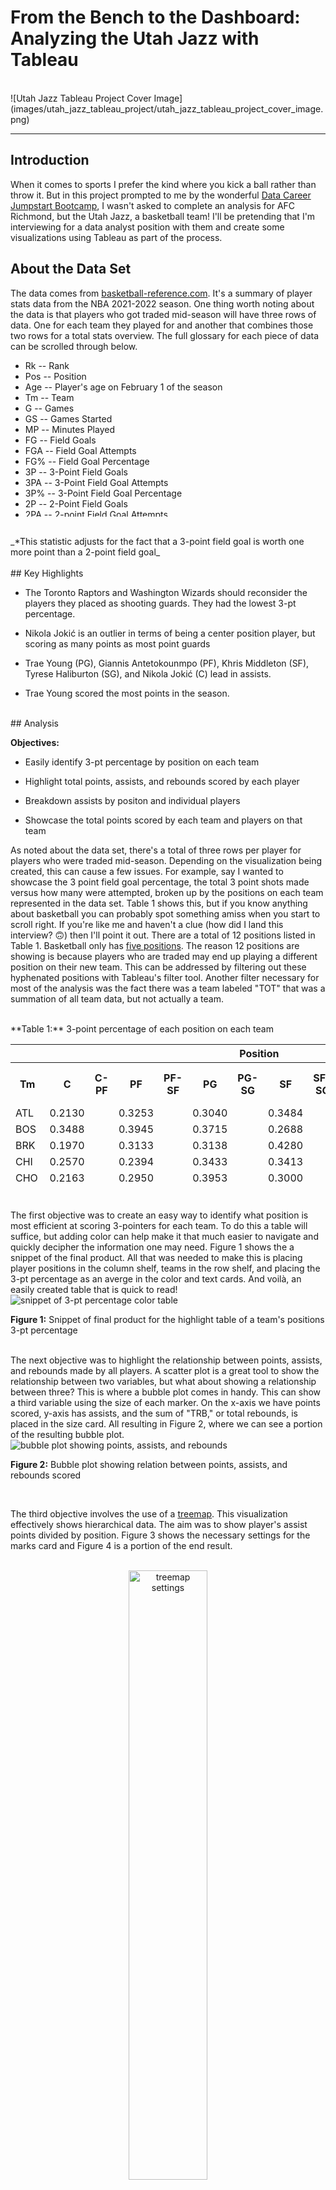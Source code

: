 <!--
---
title:
author: Gregory Santoro
date: 2023-05-30
---
-->
# From the Bench to the Dashboard: Analyzing the Utah Jazz with Tableau
<br>
![Utah Jazz Tableau Project Cover Image](images/utah_jazz_tableau_project/utah_jazz_tableau_project_cover_image.png)

---

## Introduction

When it comes to sports I prefer the kind where you kick a ball rather than throw it. But in this project prompted to me by the wonderful [Data Career Jumpstart Bootcamp](https://www.datacareerjumpstart.com/), I wasn't asked to complete an analysis for AFC Richmond, but the Utah Jazz, a basketball team! I'll be pretending that I'm interviewing for a data analyst position with them and create some visualizations using Tableau as part of the process.
<br>
## About the Data Set

The data comes from [basketball-reference.com](https://www.basketball-reference.com/leagues/NBA_2022_totals.html). It's a summary of player stats data from the NBA 2021-2022 season. One thing worth noting about the data is that players who got traded mid-season will have three rows of data.  One for each team they played for and another that combines those two rows for a total stats overview. The full glossary for each piece of data can be scrolled through below.
<br>
<ul style="height: 250px; overflow-y: scroll;">
  <li>Rk -- Rank</li>
  <li>Pos -- Position</li>
  <li>Age -- Player's age on February 1 of the season</li>
  <li>Tm -- Team</li>
  <li>G -- Games</li>
  <li>GS -- Games Started</li>
  <li>MP -- Minutes Played</li>
  <li>FG -- Field Goals</li>
  <li>FGA -- Field Goal Attempts</li>
  <li>FG% -- Field Goal Percentage</li>
  <li>3P -- 3-Point Field Goals</li>
  <li>3PA -- 3-Point Field Goal Attempts</li>
  <li>3P% -- 3-Point Field Goal Percentage</li>
  <li>2P -- 2-Point Field Goals</li>
  <li>2PA -- 2-point Field Goal Attempts</li>
  <li>2P% -- 2-Point Field Goal Percentage</li>
  <li>eFG% -- Effective Field Goal Percentage*</li>
  <li>FT -- Free Throws</li>
  <li>FTA -- Free Throw Attempts</li>
  <li>FT% -- Free Throw Percentage</li>
  <li>ORB -- Offensive Rebounds</li>
  <li>DRB -- Defensive Rebounds</li>
  <li>TRB -- Total Rebounds</li>
  <li>AST -- Assists</li>
  <li>STL -- Steals</li>
  <li>BLK -- Blocks</li>
  <li>TOV -- Turnovers</li>
  <li>PF -- Personal Fouls</li>
  <li>PTS -- Points</li>
</ul>
<br>
_*This statistic adjusts for the fact that a 3-point field goal is worth one more point than a 2-point field goal_
<br><br>
## Key Highlights

- The Toronto Raptors and Washington Wizards should reconsider the players they placed as shooting guards. They had the lowest 3-pt percentage.

- Nikola Jokić is an outlier in terms of being a center position player, but scoring as many points as most point guards

- Trae Young (PG), Giannis Antetokounmpo (PF), Khris Middleton (SF), Tyrese Haliburton (SG), and Nikola Jokić (C) lead in assists.

- Trae Young scored the most points in the season.

<br>
## Analysis

  **Objectives:**
  
   - Easily identify 3-pt percentage by position on each team
   
   - Highlight total points, assists, and rebounds scored by each player
   
   - Breakdown assists by positon and individual players
   
   - Showcase the total points scored by each team and players on that team


As noted about the data set, there's a total of three rows per player for players who were traded mid-season. Depending on the visualization being created, this can cause a few issues.  For example, say I wanted to showcase the 3 point field goal percentage, the total 3 point shots made versus how many were attempted, broken up by the positions on each team represented in the data set. Table 1 shows this, but if you know anything about basketball you can probably spot something amiss when you start to scroll right. If you're like me and haven't a clue (how did I land this interview? &#128579;) then I'll point it out. There are a total of 12 positions listed in Table 1. Basketball only has [five positions](https://jr.nba.com/basketball-positions/). The reason 12 positions are showing is because players who are traded may end up playing a different position on their new team. This can be addressed by filtering out these hyphenated positions with Tableau's filter tool. Another filter necessary for most of the analysis was the fact there was a team labeled "TOT" that was a summation of all team data, but not actually a team.

<br>
**Table 1:** 3-point percentage of each position on each team
<div style="height: 250px; overflow: scroll;">
  <table style="width: 100%;">
      <tr>
        <th></th>
        <th colspan="12">Position</th>
      </tr>
      <tr>
        <th>Tm</th>
        <th>C</th>
        <th>C-PF</th>
        <th>PF</th>
        <th>PF-SF</th>
        <th>PG</th>
        <th>PG-SG</th>
        <th>SF</th>
        <th>SF-SG</th>
        <th>SG</th>
        <th>SG-PG</th>
        <th>SG-PG-SF</th>
        <th>SG-SF</th>
      </tr>
      <tr>
        <td>ATL</td>
        <td>0.2130</td>
        <td></td>
        <td>0.3253</td>
        <td></td>
        <td>0.3040</td>
        <td></td>
        <td>0.3484</td>
        <td></td>
        <td>0.3445</td>
        <td></td>
        <td></td>
        <td></td>
      </tr>
      <tr>
        <td>BOS</td>
        <td>0.3488</td>
        <td></td>
        <td>0.3945</td>
        <td></td>
        <td>0.3715</td>
        <td></td>
        <td>0.2688</td>
        <td></td>
        <td>0.3260</td>
        <td></td>
        <td></td>
        <td></td>
      </tr>
      <tr>
        <td>BRK</td>
        <td>0.1970</td>
        <td></td>
        <td>0.3133</td>
        <td></td>
        <td>0.3138</td>
        <td></td>
        <td>0.4280</td>
        <td></td>
        <td>0.2776</td>
        <td></td>
        <td></td>
        <td></td>
      </tr>
      <tr>
        <td>CHI</td>
        <td>0.2570</td>
        <td></td>
        <td>0.2394</td>
        <td></td>
        <td>0.3433</td>
        <td></td>
        <td>0.3413</td>
        <td></td>
        <td>0.3708</td>
        <td></td>
        <td></td>
        <td></td>
      </tr>
      <tr>
        <td>CHO</td>
        <td>0.2163</td>
        <td></td>
        <td>0.2950</td>
        <td></td>
        <td>0.3953</td>
        <td></td>
        <td>0.3000</td>
        <td></td>
        <td>0.3605</td>
        <td></td>
        <td></td>
        <td></td>
      </tr>
      <tr>
        <td>CLE</td>
        <td>0.1640</td>
        <td></td>
        <td>0.2953</td>
        <td></td>
        <td>0.2825</td>
        <td></td>
        <td>0.2830</td>
        <td></td>
        <td>0.2415</td>
        <td></td>
        <td></td>
        <td></td>
      </tr>
      <tr>
        <td>DAL</td>
        <td>0.3670</td>
        <td></td>
        <td>0.2805</td>
        <td></td>
        <td>0.1870</td>
        <td></td>
        <td>0.2983</td>
        <td></td>
        <td>0.2857</td>
        <td></td>
        <td></td>
        <td></td>
      </tr>
      <tr>
        <td>DEN</td>
        <td>0.3305</td>
        <td></td>
        <td>0.3339</td>
        <td></td>
        <td>0.3480</td>
        <td></td>
        <td>0.1040</td>
        <td></td>
        <td>0.3908</td>
        <td></td>
        <td></td>
        <td></td>
      </tr>
      <tr>
        <td>DET</td>
        <td>0.2473</td>
        <td></td>
        <td>0.3053</td>
        <td></td>
        <td>0.2614</td>
        <td></td>
        <td>0.3333</td>
        <td></td>
        <td>0.2643</td>
        <td></td>
        <td></td>
        <td></td>
      </tr>
      <tr>
        <td>GSW</td>
        <td>0.1810</td>
        <td></td>
        <td>0.3330</td>
        <td></td>
        <td>0.2337</td>
        <td></td>
        <td>0.3203</td>
        <td></td>
        <td>0.3347</td>
        <td></td>
        <td></td>
        <td></td>
      </tr>
      <tr>
        <td>HOU</td>
        <td>0.2323</td>
        <td></td>
        <td>0.2810</td>
        <td></td>
        <td>0.3697</td>
        <td></td>
        <td>0.3190</td>
        <td></td>
        <td>0.3364</td>
        <td></td>
        <td></td>
        <td></td>
      </tr>
      <tr>
        <td>IND</td>
        <td>0.3113</td>
        <td></td>
        <td>0.3377</td>
        <td></td>
        <td>0.3219</td>
        <td></td>
        <td>0.3227</td>
        <td></td>
        <td>0.3053</td>
        <td></td>
        <td></td>
        <td></td>
      </tr>
      <tr>
        <td>LAC</td>
        <td>0.4270</td>
        <td></td>
        <td>0.3696</td>
        <td></td>
        <td>0.3130</td>
        <td></td>
        <td>0.4700</td>
        <td></td>
        <td>0.3646</td>
        <td></td>
        <td></td>
        <td></td>
      </tr>
      <tr>
        <td>LAL</td>
        <td>0.2695</td>
        <td></td>
        <td>0.3625</td>
        <td></td>
        <td>0.2436</td>
        <td></td>
        <td>0.2110</td>
        <td></td>
        <td>0.3341</td>
        <td></td>
        <td></td>
        <td></td>
      </tr>
      <tr>
        <td>MEM</td>
        <td>0.1570</td>
        <td></td>
        <td>0.2410</td>
        <td></td>
        <td>0.3670</td>
        <td></td>
        <td>0.2390</td>
        <td></td>
        <td>0.2644</td>
        <td></td>
        <td></td>
        <td></td>
      </tr>
      <tr>
        <td>MIA</td>
        <td>0.1863</td>
        <td></td>
        <td>0.3647</td>
        <td></td>
        <td>0.4223</td>
        <td></td>
        <td>0.3443</td>
        <td></td>
        <td>0.3813</td>
        <td></td>
        <td></td>
        <td></td>
      </tr>
      <tr>
        <td>MIL</td>
        <td>0.3433</td>
        <td></td>
        <td>0.3210</td>
        <td></td>
        <td>0.3019</td>
        <td></td>
        <td>0.3518</td>
        <td></td>
        <td>0.4062</td>
        <td></td>
        <td></td>
        <td></td>
      </tr>
      <tr>
        <td>MIN</td>
        <td>0.3765</td>
        <td></td>
        <td>0.2860</td>
        <td></td>
        <td>0.3753</td>
        <td></td>
        <td>0.2535</td>
        <td></td>
        <td>0.3565</td>
        <td></td>
        <td></td>
        <td></td>
      </tr>
      <tr>
        <td>NOP</td>
        <td>0.3483</td>
        <td></td>
        <td>0.4123</td>
        <td></td>
        <td>0.3183</td>
        <td></td>
        <td>0.2273</td>
        <td></td>
        <td>0.3083</td>
        <td></td>
        <td></td>
        <td></td>
      </tr>
      <tr>
        <td>NYK</td>
        <td>0.2460</td>
        <td></td>
        <td>0.3880</td>
        <td></td>
        <td>0.3963</td>
        <td></td>
        <td>0.2040</td>
        <td></td>
        <td>0.2945</td>
        <td></td>
        <td></td>
        <td></td>
      </tr>
      <tr>
        <td>OKC</td>
        <td>0.3213</td>
        <td></td>
        <td>0.3540</td>
        <td></td>
        <td>0.2956</td>
        <td></td>
        <td>0.2923</td>
        <td></td>
        <td>0.2868</td>
        <td></td>
        <td></td>
        <td></td>
      </tr>
      <tr>
        <td>ORL</td>
        <td>0.2385</td>
        <td></td>
        <td>0.2395</td>
        <td></td>
        <td>0.3125</td>
        <td></td>
        <td>0.3900</td>
        <td></td>
        <td>0.2300</td>
        <td></td>
        <td></td>
        <td></td>
      </tr>
      <tr>
        <td>PHI</td>
        <td>0.3100</td>
        <td></td>
        <td>0.4167</td>
        <td></td>
        <td>0.3057</td>
        <td></td>
        <td>0.2977</td>
        <td></td>
        <td>0.3073</td>
        <td></td>
        <td></td>
        <td></td>
      </tr>
      <tr>
        <td>PHO</td>
        <td>0.2890</td>
        <td></td>
        <td>0.3750</td>
        <td></td>
        <td>0.2175</td>
        <td></td>
        <td>0.3760</td>
        <td></td>
        <td>0.2677</td>
        <td></td>
        <td></td>
        <td></td>
      </tr>
      <tr>
        <td>POR</td>
        <td>0.3435</td>
        <td></td>
        <td>0.3770</td>
        <td></td>
        <td>0.3548</td>
        <td></td>
        <td>0.3125</td>
        <td></td>
        <td>0.3704</td>
        <td></td>
        <td></td>
        <td></td>
      </tr>
      <tr>
        <td>SAC</td>
        <td>0.3153</td>
        <td></td>
        <td>0.2500</td>
        <td></td>
        <td>0.3604</td>
        <td></td>
        <td>0.2605</td>
        <td></td>
        <td>0.3775</td>
        <td></td>
        <td></td>
        <td></td>
      </tr>
      <tr>
        <td>SAS</td>
        <td>0.2567</td>
        <td></td>
        <td>0.3327</td>
        <td></td>
        <td>0.3233</td>
        <td></td>
        <td>0.3030</td>
        <td></td>
        <td>0.2453</td>
        <td></td>
        <td></td>
        <td></td>
      </tr>
      <tr>
        <td>TOR</td>
        <td>0.2600</td>
        <td></td>
        <td>0.3135</td>
        <td></td>
        <td>0.2530</td>
        <td></td>
        <td>0.4160</td>
        <td></td>
        <td>0.2550</td>
        <td></td>
        <td></td>
        <td></td>
      </tr>
      <tr>
        <td>UTA</td>
        <td>0.3615</td>
        <td></td>
        <td>0.3440</td>
        <td></td>
        <td>0.3165</td>
        <td></td>
        <td>0.2450</td>
        <td></td>
        <td>0.3985</td>
        <td></td>
        <td></td>
        <td></td>
      </tr>
      <tr>
        <td>WAS</td>
        <td>0.3213</td>
        <td></td>
        <td>0.3610</td>
        <td></td>
        <td>0.2807</td>
        <td></td>
        <td>0.2823</td>
        <td></td>
        <td>0.3296</td>
        <td></td>
        <td></td>
        <td></td>
      </tr>
    </table>
</div>

<br>

The first objective was to create an easy way to identify what position is most efficient at scoring 3-pointers for each team. To do this a table will suffice, but adding color can help make it that much easier to navigate and quickly decipher the information one may need. Figure 1 shows the a snippet of the final product. All that was needed to make this is placing player positions in the column shelf, teams in the row shelf, and placing the 3-pt percentage as an averge in the color and text cards. And voilà, an easily created table that is quick to read!
<br>
<img alt="snippet of 3-pt percentage color table" src="/images/utah_jazz_tableau_project/nba_color_table.png">

**Figure 1:** Snippet of final product for the highlight table of a team's positions 3-pt percentage

<br>
The next objective was to highlight the relationship between points, assists, and rebounds made by all players. A scatter plot is a great tool to show the relationship between two variables, but what about showing a relationship between three? This is where a bubble plot comes in handy. This can show a third variable using the size of each marker. On the x-axis we have points scored, y-axis has assists, and the sum of "TRB," or total rebounds, is placed in the size card. All resulting in Figure 2, where we can see a portion of the resulting bubble plot.

<br>

<img alt ="bubble plot showing points, assists, and rebounds" src="/images/utah_jazz_tableau_project/nba_bubble_plot.png">

**Figure 2:** Bubble plot showing relation between points, assists, and rebounds scored

<br>

The third objective involves the use of a [treemap](https://en.wikipedia.org/wiki/Treemapping). This visualization effectively shows hierarchical data. The aim was to show player's assist points divided by position. Figure 3 shows the necessary settings for the marks card and Figure 4 is a portion of the end result.

<br>

<center>
<img alt="treemap settings" src="images/utah_jazz_tableau_project/treemap_settings.png" style="width: 50%;">
</center>
<br>
**Figure 3:** Marks card settings for treemap

<br>

<img alt="treemap of assists" src="images/utah_jazz_tableau_project/nba_treemap.png">

**Figure 4:** Treemap of assists made by each player and divided by positon played

<br>

Last but not least is the stacked bar chart utilized to show the points breakdown of each player on each team. It's nice to see a simple bar chart displaying the total points of each team over the season, but adding in a breakdown of what points were scored by each player adds this whole new dimension to a relatively plain visualization. See Figure 5 for the final result.

<img alt ="" src="images/utah_jazz_tableau_project/NBA 2021-2022 Season Analysis.jpeg">

**Figure 5:** Stacked bar chart indicating a teams total points scored and by what player

<br>

## Conclusion

Sports generate so much data that they're a statistics gold mine. There's a lot of information that can be gleaned from such countless data and knowing how to make use of it can really make a difference for a team's success moving forward into the next season. I'm still not a basketball fan or expert, but I certainly can appreciate players like Nikola Jokić or Trae Young for being at the absolute top of their game.

If you were to tackle a sports visualization project, would you choose basketball or another sport? What questions would you hope to answer?

To see the full story on Tableau, please click [here](https://public.tableau.com/views/nba21-22/NBA2021-2022SeasonAnalysis?:language=en-US&:display_count=n&:origin=viz_share_link)!

If you have any feedback or comments for me, please feel free to [reach out](https://www.linkedin.com/in/gregory-santoro/)!
